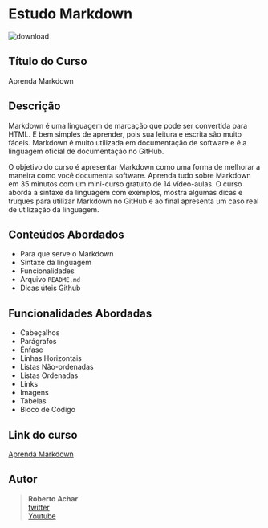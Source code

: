 # Estudo Markdown

![download](https://user-images.githubusercontent.com/65955916/86156752-d2c63d00-badc-11ea-85ba-d371ff1c55a9.png)

## Título do Curso
Aprenda Markdown
## Descrição

Markdown é uma linguagem de marcação que pode ser convertida para HTML. É bem simples de aprender, pois sua leitura e escrita são muito fáceis. Markdown é muito utilizada em documentação de software e é a linguagem oficial de documentação no GitHub.

O objetivo do curso é apresentar Markdown como uma forma de melhorar a maneira como você documenta software. Aprenda tudo sobre Markdown em 35 minutos com um mini-curso gratuito de 14 vídeo-aulas. O curso aborda a sintaxe da linguagem com exemplos, mostra algumas dicas e truques para utilizar Markdown no GitHub e ao final apresenta um caso real de utilização da linguagem.

## Conteúdos Abordados
* Para que serve o Markdown
* Sintaxe da linguagem
* Funcionalidades
* Arquivo `README.md`
* Dicas úteis Github

## Funcionalidades Abordadas
* Cabeçalhos
* Parágrafos
* Ênfase
* Linhas Horizontais
* Listas Não-ordenadas
* Listas Ordenadas
* Links
* Imagens
* Tabelas
* Bloco de Código

## Link do curso
[Aprenda Markdown](https://www.udemy.com/course/aprenda-markdown/ "Aprenda Markdown")

## Autor
> **Roberto Achar**  
> [twitter](https://twitter.com/robertoachar "@RobertoAchar")  
> [Youtube](https://www.youtube.com/user/robertoachar "Roberto Achar")
